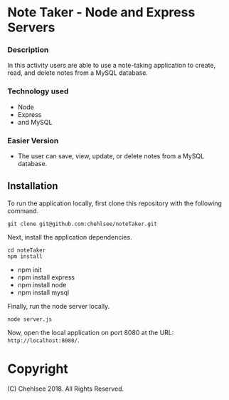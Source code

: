 # Note Taker - Node and Express Servers

### Description
In this activity users are able to use a note-taking application to create, read, and delete notes from a MySQL database. 

### Technology used

* Node
* Express
* and MySQL

### Easier Version

  * The user can save, view, update, or delete notes from a MySQL database. 
  
  ## Installation

To run the application locally, first clone this repository with the following command.

	git clone git@github.com:chehlsee/noteTaker.git
	
Next, install the application dependencies.

	cd noteTaker
	npm install
  
  * npm init
  * npm install express
  * npm install node
  * npm install mysql
	
Finally, run the node server locally.

	node server.js
	
Now, open the local application on port 8080 at the URL: `http://localhost:8080/`.
  
  # Copyright
 (C) Chehlsee 2018. All Rights Reserved.

